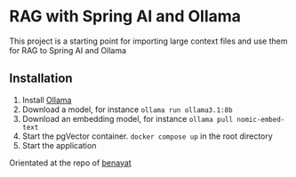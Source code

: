 # RAG with Spring AI and Ollama

This project is a starting point for importing large context files and use them for RAG to Spring AI and Ollama

## Installation

1. Install [Ollama](https://ollama.com/)
2. Download a model, for instance ```ollama run ollama3.1:8b```
3. Download an embedding model, for instance ```ollama pull nomic-embed-text```
3. Start the pgVector container. ```docker compose up``` in the root directory
4. Start the application

Orientated at the repo of [benayat](https://github.com/benayat/rag-with-spring-ai/tree/master)